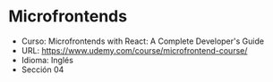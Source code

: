 # Microfrontends

- Curso: Microfrontends with React: A Complete Developer's Guide
- URL: https://www.udemy.com/course/microfrontend-course/
- Idioma: Inglés
- Sección 04
